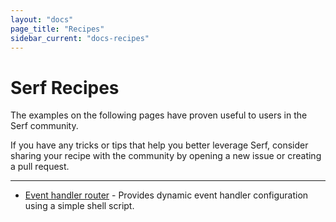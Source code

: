 ```yaml
---
layout: "docs"
page_title: "Recipes"
sidebar_current: "docs-recipes"
---
```


# Serf Recipes

The examples on the following pages have proven useful to users in the Serf
community.

<div class="alert alert-block alert-info">
If you have any tricks or tips that help you better leverage Serf, consider
sharing your recipe with the community by opening a new issue or creating a pull
request.
</div>

---

* [Event handler router](/docs/recipes/event-handler-router.html) - Provides
  dynamic event handler configuration using a simple shell script.
